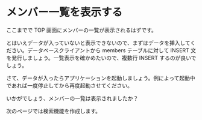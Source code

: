 # メンバー一覧を表示する

ここまでで TOP 画面にメンバーの一覧が表示されるはずです。

とはいえデータが入っていないと表示できないので、まずはデータを挿入してください。データベースクライアントから members テーブルに対して INSERT 文を発行しましょう。一覧表示を確かめたいので、複数行 INSERT するのが良いでしょう。

さて、データが入ったらアプリケーションを起動しましょう。例によって起動中であれば一度停止してから再度起動させてください。

いかがでしょう、メンバーの一覧は表示されましたか？

次のページでは検索機能を作成します。
